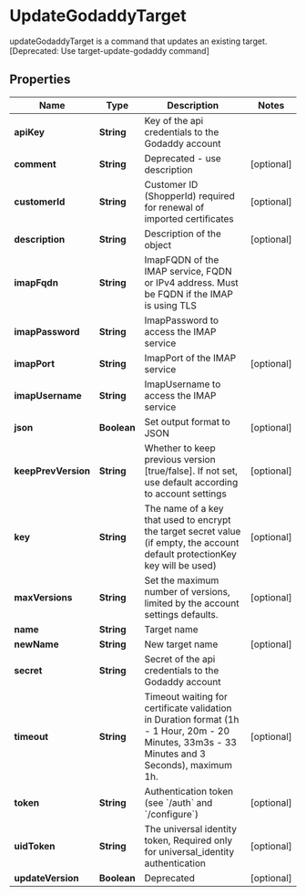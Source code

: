 

# UpdateGodaddyTarget

updateGodaddyTarget is a command that updates an existing target. [Deprecated: Use target-update-godaddy command]

## Properties

| Name | Type | Description | Notes |
|------------ | ------------- | ------------- | -------------|
|**apiKey** | **String** | Key of the api credentials to the Godaddy account |  |
|**comment** | **String** | Deprecated - use description |  [optional] |
|**customerId** | **String** | Customer ID (ShopperId) required for renewal of imported certificates |  [optional] |
|**description** | **String** | Description of the object |  [optional] |
|**imapFqdn** | **String** | ImapFQDN of the IMAP service, FQDN or IPv4 address. Must be FQDN if the IMAP is using TLS |  |
|**imapPassword** | **String** | ImapPassword to access the IMAP service |  |
|**imapPort** | **String** | ImapPort of the IMAP service |  [optional] |
|**imapUsername** | **String** | ImapUsername to access the IMAP service |  |
|**json** | **Boolean** | Set output format to JSON |  [optional] |
|**keepPrevVersion** | **String** | Whether to keep previous version [true/false]. If not set, use default according to account settings |  [optional] |
|**key** | **String** | The name of a key that used to encrypt the target secret value (if empty, the account default protectionKey key will be used) |  [optional] |
|**maxVersions** | **String** | Set the maximum number of versions, limited by the account settings defaults. |  [optional] |
|**name** | **String** | Target name |  |
|**newName** | **String** | New target name |  [optional] |
|**secret** | **String** | Secret of the api credentials to the Godaddy account |  |
|**timeout** | **String** | Timeout waiting for certificate validation in Duration format (1h - 1 Hour, 20m - 20 Minutes, 33m3s - 33 Minutes and 3 Seconds), maximum 1h. |  [optional] |
|**token** | **String** | Authentication token (see &#x60;/auth&#x60; and &#x60;/configure&#x60;) |  [optional] |
|**uidToken** | **String** | The universal identity token, Required only for universal_identity authentication |  [optional] |
|**updateVersion** | **Boolean** | Deprecated |  [optional] |



